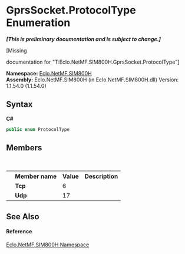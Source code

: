# GprsSocket.ProtocolType Enumeration
 _**\[This is preliminary documentation and is subject to change.\]**_

\[Missing <summary> documentation for "T:Eclo.NetMF.SIM800H.GprsSocket.ProtocolType"\]

**Namespace:**&nbsp;<a href="N_Eclo_NetMF_SIM800H">Eclo.NetMF.SIM800H</a><br />**Assembly:**&nbsp;Eclo.NetMF.SIM800H (in Eclo.NetMF.SIM800H.dll) Version: 1.1.54.0 (1.1.54.0)

## Syntax

**C#**<br />
``` C#
public enum ProtocolType
```


## Members
&nbsp;<table><tr><th></th><th>Member name</th><th>Value</th><th>Description</th></tr><tr><td /><td target="F:Eclo.NetMF.SIM800H.GprsSocket.ProtocolType.Tcp">**Tcp**</td><td>6</td><td /></tr><tr><td /><td target="F:Eclo.NetMF.SIM800H.GprsSocket.ProtocolType.Udp">**Udp**</td><td>17</td><td /></tr></table>

## See Also


#### Reference
<a href="N_Eclo_NetMF_SIM800H">Eclo.NetMF.SIM800H Namespace</a><br />